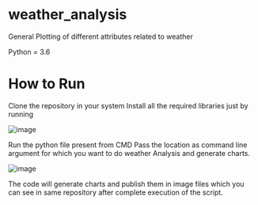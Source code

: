 # weather_analysis
General Plotting of different attributes related to weather

Python = 3.6
 
# How to Run
Clone the repository in your system
Install all the required libraries just by running

![image](https://user-images.githubusercontent.com/68837733/122381304-64e18280-cf86-11eb-9d34-1f13b6d60160.png)


Run the python file present from CMD
Pass the location as command line argument for which you want to do weather Analysis and generate charts.
  
  
![image](https://user-images.githubusercontent.com/68837733/122380897-f8668380-cf85-11eb-9fb8-e8265dcf7f00.png)

  
  The code will generate charts and publish them in image files which you can see in same repository after complete execution of the script.
